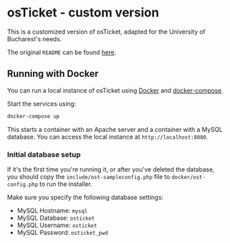 # osTicket - custom version

This is a customized version of osTicket, adapted for the University of Bucharest's needs.

The original `README` can be found [here](README.original.md).

## Running with Docker

You can run a local instance of osTicket using [Docker](https://www.docker.com/) and [docker-compose](https://docs.docker.com/compose/).

Start the services using:

```sh
docker-compose up
```

This starts a container with an Apache server and a container with a MySQL database.
You can access the local instance at `http://localhost:8080`.

### Initial database setup

If it's the first time you're running it, or after you've deleted the database,
you should copy the `include/ost-sampleconfig.php` file to `docker/ost-config.php`
to run the installer.

Make sure you specify the following database settings:

- MySQL Hostname: `mysql`
- MySQL Database: `osticket`
- MySQL Username: `osticket`
- MySQL Password: `osticket_pwd`
